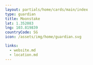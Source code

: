 ```yaml
---
layout: partials/home/cards/main/index
type: guardian
title: Moonstake
lat: 1.352083
lng: 103.819839
countryCode: SG
icon: /assets/img/home/guardian.svg

links:
  - website.md
  - location.md
---
```


